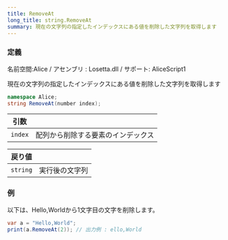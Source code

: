 ```yaml
---
title: RemoveAt
long_title: string.RemoveAt
summary: 現在の文字列の指定したインデックスにある値を削除した文字列を取得します
---
```

### 定義
名前空間:Alice / アセンブリ : Losetta.dll / サポート: AliceScript1

現在の文字列の指定したインデックスにある値を削除した文字列を取得します

```cs title="AliceScript"
namespace Alice;
string RemoveAt(number index);
```

|引数| |
|-|-|
|`index`|配列から削除する要素のインデックス|

|戻り値| |
|-|-|
|`string`|実行後の文字列|

### 例
以下は、Hello,Worldから1文字目の文字を削除します。

```cs title="AliceScript"
var a = "Hello,World";
print(a.RemoveAt(2)); // 出力例 : ello,World
```
